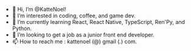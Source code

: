 - 👋 Hi, I’m @KatteNoel!
- 👀 I’m interested in coding, coffee, and game dev.
- 🌱 I’m currently learning React, React Native, TypeScript, Ren'Py, and Python.
- 💞️ I’m looking to get a job as a junior front end developer.
- 📫 How to reach me : kattenoel (@) gmail (.) com.

<!---
KatteNoel/KatteNoel is a ✨ special ✨ repository because its `README.md` (this file) appears on your GitHub profile.
You can click the Preview link to take a look at your changes.
--->
